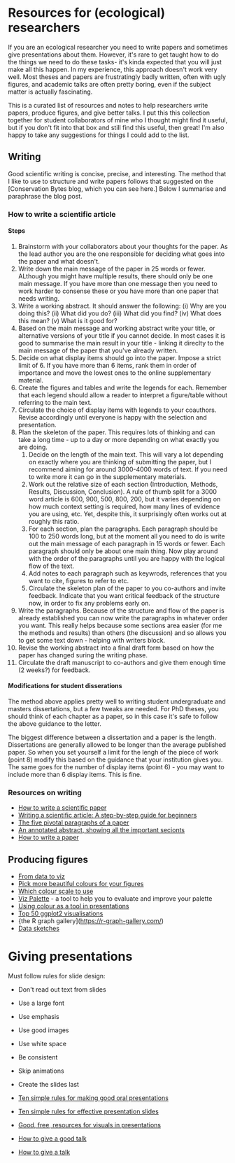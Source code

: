 # Resources for (ecological) researchers

If you are an ecological researcher you need to write papers and sometimes give presentations about them. However, it's rare to get taught how to do the things we need to do these tasks- it's kinda expected that you will just make all this happen. In my experience, this approach doesn't work very well. Most theses and papers are frustratingly badly written, often with ugly figures, and academic talks are often pretty boring, even if the subject matter is actually fascinating.  

This is a curated list of resources and notes to help researchers write papers, produce figures, and give better talks. I put this this collection together for student collaborators of mine who I thought might find it useful, but if you don't fit into that box and still find this useful, then great! I'm also happy to take any suggestions for things I could add to the list.

## Writing

Good scientific writing is concise, precise, and interesting. The method that I like to use to structure and write papers follows that suggested on the [Conservation Bytes blog, which you can see here.] Below I summarise and paraphrase the blog post.

### How to write a scientific article

#### Steps

1. Brainstorm with your collaborators about your thoughts for the paper. As the lead author you are the one responsible for deciding what goes into the paper and what doesn't.
2. Write down the main message of the paper in 25 words or fewer. ALthough you might have multiple results, there should only be one main message. If you have more than one message then you need to work harder to consense these or you have more than one paper that needs writing.
3. Write a working abstract. It should answer the following: (i) Why are you doing this? (ii) What did you do? (iii) What did you find? (iv) What does this mean? (v) What is it good for?
4. Based on the main message and working abstract write your title, or alternative versions of your title if you cannot decide. In most cases it is good to summarise the main result in your title - linking it direclty to the main message of the paper that you've already written.
5. Decide on what display items should go into the paper. Impose a strict limit of 6. If you have more than 6 items, rank them in order of importance and move the lowest ones to the online supplementary material.
6. Create the figures and tables and write the legends for each. Remember that each legend should allow a reader to interpret a figure/table without referring to the main text.
7. Circulate the choice of display items with legends to your coauthors. Revise accordingly until everyone is happy with the selection and presentation.
8. Plan the skeleton of the paper. This requires lots of thinking and can take a long time - up to a day or more depending on what exactly you are doing.
    1. Decide on the length of the main text. This will vary a lot depending on exactly where you are thinking of submitting the paper, but I recommend aiming for around 3000-4000 words of text. If you need to write more it can go in the supplementary materials.
    2. Work out the relative size of each section (Introduction, Methods, Results, Discussion, Conclusion). A rule of thumb split for a 3000 word article is 600, 900, 500, 800, 200, but it varies depending on how much context setting is required, how many lines of evidence you are using, etc. Yet, despite this, it surprisingly often works out at roughly this ratio.
    3. For each section, plan the paragraphs. Each paragraph should be 100 to 250 words long, but at the moment all you need to do is write out the main message of each paragraph in 15 words or fewer. Each paragraph should only be about one main thing. Now play around with the order of the paragraphs until you are happy with the logical flow of the text.
    4. Add notes to each paragraph such as keywrods, references that you want to cite, figures to refer to etc.
    5. Circulate the skeleton plan of the paper to you co-authors and invite feedback. Indicate that you want critical feedback of the structure now, in order to fix any problems early on.
9. Write the paragraphs. Because of the structure and flow of the paper is already established you can now write the paragraphs in whatever order you want. This really helps because some sections area easier (for me the methods and results) than others (the discussion) and so allows you to get some text down - helping with writers block. 
10. Revise the working abstract into a final draft form based on how the paper has changed suring the writing phase.
11. Circulate the draft manuscript to co-authors and give them enough time (2 weeks?) for feedback.

#### Modifications for student disserations

The method above applies pretty well to writing student undergraduate and masters dissertations, but a few tweaks are needed. For PhD theses, you should think of each chapter as a paper, so in this case it's safe to follow the above guidance to the letter.

The biggest difference between a dissertation and a paper is the length. Dissertations are generally allowed to be longer than the average published paper. So when you set yourself a limit for the lengh of the piece of work (point 8) modify this based on the guidance that your institution gives you. The same goes for the number of display items (point 6) - you may want to include more than 6 display items. This is fine.

### Resources on writing

* [How to write a scientific paper](https://conservationbytes.com/2012/10/22/how-to-write-a-scientific-paper/)
* [Writing a scientific article: A step-by-step guide for beginners](https://www.sciencedirect.com/science/article/abs/pii/S1878764915001606?casa_token=LBXWgctb91AAAAAA:IFwAYRgptf03xFpXUpZl8O0fiERcSg417-CMoMbyw_r57yxOhnb97mdmf3_ABD3MTvz6nm8G)
* [The five pivotal paragraphs of a paper](https://dynamicecology.wordpress.com/2016/02/24/the-5-pivotal-paragraphs-in-a-paper/)
* [An annotated abstract, showing all the important secionts](https://twitter.com/ItaiYanai/status/1470731648702496769/photo/1)
* [How to write a paper](https://twitter.com/pash22/status/1433831732353064965)

## Producing figures

* [From data to viz](https://www.data-to-viz.com/)
* [Pick more beautiful colours for your figures](https://blog.datawrapper.de/beautifulcolors/?utm_source=pocket_mylist)
* [Which colour scale to use](https://blog.datawrapper.de/which-color-scale-to-use-in-data-vis/)
* [Viz Palette](https://medium.com/@Elijah_Meeks/viz-palette-for-data-visualization-color-8e678d996077) - a tool to help you to evaluate and improve your palette
* [Using colour as a tool in presentations](https://twitter.com/iamscicomm/status/1531651972776054785)
* [Top 50 ggplot2 visualisations](http://r-statistics.co/Top50-Ggplot2-Visualizations-MasterList-R-Code.html)
* {the R graph gallery](https://r-graph-gallery.com/)
* [Data sketches](https://www.datasketch.es/)

# Giving presentations

Must follow rules for slide design:

* Don't read out text from slides
* Use a large font
* Use emphasis
* Use good images
* Use white space
* Be consistent
* Skip animations
* Create the slides last


* [Ten simple rules for making good oral presentations](https://journals.plos.org/ploscompbiol/article?id=10.1371%2Fjournal.pcbi.0030077&utm_source=pocket_mylist)
* [Ten simple rules for effective presentation slides](https://journals.plos.org/ploscompbiol/article?id=10.1371/journal.pcbi.1009554)
* [Good, free, resources for visuals in presentations](https://twitter.com/rodriguesjm6/status/1476580189316562953)
* [How to give a good talk](https://twitter.com/ItaiYanai/status/1471958012713705475/photo/1)
* [How to give a talk](http://www.howtogiveatalk.com/)
